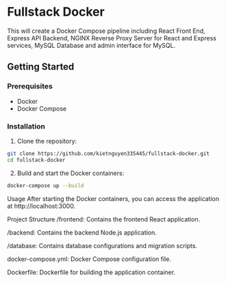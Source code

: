 # Fullstack Docker

This will create a Docker Compose pipeline including React Front End, Express API Backend, NGINX Reverse Proxy Server for React and Express services, MySQL Database and admin interface for MySQL.
## Getting Started

### Prerequisites

- Docker
- Docker Compose

### Installation

   1. Clone the repository:

   ```bash
   git clone https://github.com/kietnguyen335445/fullstack-docker.git
   cd fullstack-docker
   ```
   2. Build and start the Docker containers:
```bash
docker-compose up --build
```
Usage
After starting the Docker containers, you can access the application at http://localhost:3000.

Project Structure
/frontend: Contains the frontend React application.

/backend: Contains the backend Node.js application.

/database: Contains database configurations and migration scripts.

docker-compose.yml: Docker Compose configuration file.

Dockerfile: Dockerfile for building the application container.
